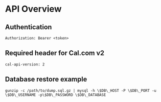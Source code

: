 # API Overview

## Authentication
```
Authorization: Bearer <token>
```

## Required header for Cal.com v2
```
cal-api-version: 2
```

## Database restore example
```
gunzip -c /path/to/dump.sql.gz | mysql -h \$DB\_HOST -P \$DB\_PORT -u \$DB\_USERNAME -p\$DB\_PASSWORD \$DB\_DATABASE
```
